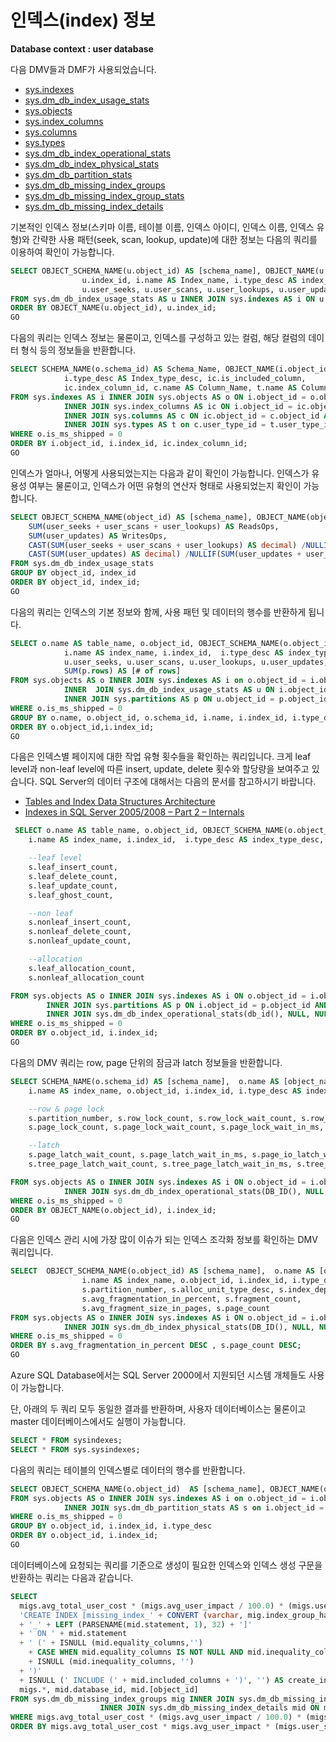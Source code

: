 # 인덱스(index) 정보

**Database context : user database**

다음 DMV들과 DMF가 사용되었습니다.

- [sys.indexes](https://msdn.microsoft.com/en-us/library/ms173760.aspx)
- [sys.dm_db_index_usage_stats](https://msdn.microsoft.com/en-us/library/ms188755.aspx)
- [sys.objects](https://msdn.microsoft.com/en-us/library/ms190324.aspx)
- [sys.index_columns](https://msdn.microsoft.com/en-us/library/ms175105.aspx)
- [sys.columns](https://msdn.microsoft.com/en-us/library/ms176106.aspx)
- [sys.types](https://msdn.microsoft.com/en-us/library/ms188021.aspx)
- [sys.dm_db_index_operational_stats](https://msdn.microsoft.com/en-us/library/ms174281.aspx)
- [sys.dm_db_index_physical_stats](https://msdn.microsoft.com/en-us/library/ms188917.aspx)
- [sys.dm_db_partition_stats](https://msdn.microsoft.com/en-us/library/ms187737.aspx)
- [sys.dm_db_missing_index_groups](https://msdn.microsoft.com/en-us/library/ms345407.aspx)
- [sys.dm_db_missing_index_group_stats](https://msdn.microsoft.com/en-us/library/ms345421.aspx)
- [sys.dm_db_missing_index_details](https://msdn.microsoft.com/en-us/library/ms345434.aspx)

기본적인 인덱스 정보(스키마 이름, 테이블 이름, 인덱스 아이디, 인덱스 이름, 인덱스 유형)와 간략한 사용 패턴(seek, scan, lookup, update)에 대한 정보는 다음의 쿼리를 이용하여 확인이 가능합니다.

```SQL
SELECT OBJECT_SCHEMA_NAME(u.object_id) AS [schema_name], OBJECT_NAME(u.object_id) AS Table_Name,  
				u.index_id, i.name AS Index_name, i.type_desc AS index_type,
				u.user_seeks, u.user_scans, u.user_lookups, u.user_updates
FROM sys.dm_db_index_usage_stats AS u INNER JOIN sys.indexes AS i ON u.object_id = i.object_id AND u.index_id = i.index_id
ORDER BY OBJECT_NAME(u.object_id), u.index_id;
GO
```

다음의 쿼리는 인덱스 정보는 물론이고, 인덱스를 구성하고 있는 컬럼, 해당 컬럼의 데이터 형식 등의 정보들을 반환합니다.

```SQL
SELECT SCHEMA_NAME(o.schema_id) AS Schema_Name, OBJECT_NAME(i.object_id) AS Table_Name, i.name AS Index_Name, i.index_id, 
			i.type_desc AS Index_type_desc, ic.is_included_column,
			ic.index_column_id, c.name AS Column_Name, t.name AS Column_data_type, c.max_length, c.precision, c.scale, c.collation_name, c.is_nullable, CASE t.is_user_defined WHEN 1 THEN 'TRUE' ELSE 'FALSE' END AS user_defined_data_type
FROM sys.indexes AS i INNER JOIN sys.objects AS o ON i.object_id = o.object_id
			INNER JOIN sys.index_columns AS ic ON i.object_id = ic.object_id AND i.index_id = ic.index_id
			INNER JOIN sys.columns AS c ON ic.object_id = c.object_id AND ic.column_id = c.column_id
			INNER JOIN sys.types AS t on c.user_type_id = t.user_type_id
WHERE o.is_ms_shipped = 0
ORDER BY i.object_id, i.index_id, ic.index_column_id;
GO
```

인덱스가 얼마나, 어떻게 사용되었는지는 다음과 같이 확인이 가능합니다. 인덱스가 유용성 여부는 물론이고, 인덱스가 어떤 유형의 연산자 형태로 사용되었는지 확인이 가능합니다.

```sql
SELECT OBJECT_SCHEMA_NAME(object_id) AS [schema_name], OBJECT_NAME(object_id) AS [table_name], index_id, 
	SUM(user_seeks + user_scans + user_lookups) AS ReadsOps,
	SUM(user_updates) AS WritesOps,
	CAST(SUM(user_seeks + user_scans + user_lookups) AS decimal) /NULLIF(SUM(user_updates + user_seeks + user_scans + user_lookups), 0) * 100 AS ReadsRatio,
	CAST(SUM(user_updates) AS decimal) /NULLIF(SUM(user_updates + user_seeks + user_scans + user_lookups), 0) * 100 AS WritesRatio
FROM sys.dm_db_index_usage_stats
GROUP BY object_id, index_id
ORDER BY object_id, index_id;
GO
```

다음의 쿼리는 인덱스의 기본 정보와 함께, 사용 패턴 및 데이터의 행수를 반환하게 됩니다.

```SQL
SELECT o.name AS table_name, o.object_id, OBJECT_SCHEMA_NAME(o.object_id) AS [schema_name],
			i.name AS index_name, i.index_id,  i.type_desc AS index_type_desc, i.is_primary_key, i.is_unique_constraint, 
			u.user_seeks, u.user_scans, u.user_lookups, u.user_updates,
			SUM(p.rows) AS [# of rows]
FROM sys.objects AS o INNER JOIN sys.indexes AS i on o.object_id = i.object_id
			INNER  JOIN sys.dm_db_index_usage_stats AS u ON i.object_id = u.object_id AND i.index_id = u.index_id
			INNER JOIN sys.partitions AS p ON u.object_id = p.object_id AND u.index_id = p.index_id
WHERE o.is_ms_shipped = 0
GROUP BY o.name, o.object_id, o.schema_id, i.name, i.index_id, i.type_desc, i.is_primary_key, i.is_unique_constraint, u.user_seeks, u.user_scans, u.user_lookups, u.user_updates
ORDER BY o.object_id,i.index_id;
GO
```

다음은 인덱스별 페이지에 대한 작업 유형 횟수들을 확인하는 쿼리입니다.
크게 leaf level과 non-leaf level에 따른 insert, update, delete 횟수와 할당량을 보여주고 있습니다.
SQL Server의 데이터 구조에 대해서는 다음의 문서를 참고하시기 바랍니다.

* [Tables and Index Data Structures Architecture](https://technet.microsoft.com/en-us/library/ms180978(v=sql.105).aspx)
* [Indexes in SQL Server 2005/2008 – Part 2 – Internals](http://www.sqlskills.com/blogs/kimberly/indexes-in-sql-server-20052008-part-2-internals/)

```SQL
 SELECT o.name AS table_name, o.object_id, OBJECT_SCHEMA_NAME(o.object_id) AS [schema_name],
	i.name AS index_name, i.index_id,  i.type_desc AS index_type_desc, 

	--leaf level
	s.leaf_insert_count,
	s.leaf_delete_count,
	s.leaf_update_count,
	s.leaf_ghost_count,

	--non leaf
	s.nonleaf_insert_count,
	s.nonleaf_delete_count,
	s.nonleaf_update_count,

	--allocation
	s.leaf_allocation_count,
	s.nonleaf_allocation_count

FROM sys.objects AS o INNER JOIN sys.indexes AS i ON o.object_id = i.object_id
		INNER JOIN sys.partitions AS p ON i.object_id = p.object_id AND i.index_id = p.index_id
		INNER JOIN sys.dm_db_index_operational_stats(db_id(), NULL, NULL, NULL) AS s ON p.object_id = s.object_id AND p.index_id = s.index_id AND p.partition_number = s.partition_number
WHERE o.is_ms_shipped = 0
ORDER BY o.object_id, i.index_id;
GO
```

다음의 DMV 쿼리는 row, page 단위의 잠금과 latch 정보들을 반환합니다.

```SQL
SELECT SCHEMA_NAME(o.schema_id) AS [schema_name],  o.name AS [object_name], 
 	i.name AS index_name, o.object_id, i.index_id, i.type_desc AS index_type_desc,

	--row & page lock
	s.partition_number, s.row_lock_count, s.row_lock_wait_count, s.row_lock_wait_in_ms, 
	s.page_lock_count, s.page_lock_wait_count, s.page_lock_wait_in_ms,

	--latch
	s.page_latch_wait_count, s.page_latch_wait_in_ms, s.page_io_latch_wait_count, s.page_io_latch_wait_in_ms,
	s.tree_page_latch_wait_count, s.tree_page_latch_wait_in_ms, s.tree_page_io_latch_wait_count, s.tree_page_io_latch_wait_in_ms

FROM sys.objects AS o INNER JOIN sys.indexes AS i ON o.object_id = i.object_id
            INNER JOIN sys.dm_db_index_operational_stats(DB_ID(), NULL, NULL, NULL) AS s ON i.object_id = s.object_id AND i.index_id = s.index_id
WHERE o.is_ms_shipped = 0
ORDER BY OBJECT_NAME(o.object_id), i.index_id;
GO
```

다음은 인덱스 관리 시에 가장 많이 이슈가 되는 인덱스 조각화 정보를 확인하는 DMV 쿼리입니다.

```SQL
SELECT  OBJECT_SCHEMA_NAME(o.object_id) AS [schema_name],  o.name AS [object_name], 
 				i.name AS index_name, o.object_id, i.index_id, i.type_desc AS index_type_desc, 
				s.partition_number, s.alloc_unit_type_desc, s.index_depth, s.index_level,
				s.avg_fragmentation_in_percent, s.fragment_count,
				s.avg_fragment_size_in_pages, s.page_count				
FROM sys.objects AS o INNER JOIN sys.indexes AS i ON o.object_id = i.object_id
			INNER JOIN sys.dm_db_index_physical_stats(DB_ID(), NULL, NULL, NULL, 'LIMITED') AS s ON i.object_id = s.object_id AND i.index_id = s.index_id
WHERE o.is_ms_shipped = 0
ORDER BY s.avg_fragmentation_in_percent DESC , s.page_count DESC;
GO
```

Azure SQL Database에서는 SQL Server 2000에서 지원되던 시스템 개체들도 사용이 가능합니다.

단, 아래의 두 쿼리 모두 동일한 결과를 반환하며, 사용자 데이터베이스는 물론이고 master 데이터베이스에서도 실행이 가능합니다.

```SQL
SELECT * FROM sysindexes;
SELECT * FROM sys.sysindexes;
```

다음의 쿼리는 테이블의 인덱스별로 데이터의 행수를 반환합니다.

```SQL
SELECT OBJECT_SCHEMA_NAME(o.object_id)  AS [schema_name], OBJECT_NAME(o.object_id) AS table_name, i.index_id, i.type_desc, SUM(s.row_count) AS row_count
FROM sys.objects AS o INNER JOIN sys.indexes AS i on o.object_id = i.object_id
			INNER JOIN sys.dm_db_partition_stats AS s on i.object_id = s.object_id AND i.index_id = s.index_id
WHERE o.is_ms_shipped = 0
GROUP BY o.object_id, i.index_id, i.type_desc
ORDER BY o.object_id, i.index_id;
GO
```

데이터베이스에 요청되는 쿼리를 기준으로 생성이 필요한 인덱스와 인덱스 생성 구문을 반환하는 쿼리는 다음과 같습니다.

```SQL
SELECT 
  migs.avg_total_user_cost * (migs.avg_user_impact / 100.0) * (migs.user_seeks + migs.user_scans) AS improvement_measure, 
  'CREATE INDEX [missing_index_' + CONVERT (varchar, mig.index_group_handle) + '_' + CONVERT (varchar, mid.index_handle) 
  + '_' + LEFT (PARSENAME(mid.statement, 1), 32) + ']'
  + ' ON ' + mid.statement 
  + ' (' + ISNULL (mid.equality_columns,'') 
    + CASE WHEN mid.equality_columns IS NOT NULL AND mid.inequality_columns IS NOT NULL THEN ',' ELSE '' END 
    + ISNULL (mid.inequality_columns, '')
  + ')' 
  + ISNULL (' INCLUDE (' + mid.included_columns + ')', '') AS create_index_statement, 
  migs.*, mid.database_id, mid.[object_id]
FROM sys.dm_db_missing_index_groups mig INNER JOIN sys.dm_db_missing_index_group_stats migs ON migs.group_handle = mig.index_group_handle
					INNER JOIN sys.dm_db_missing_index_details mid ON mig.index_handle = mid.index_handle
WHERE migs.avg_total_user_cost * (migs.avg_user_impact / 100.0) * (migs.user_seeks + migs.user_scans) > 10
ORDER BY migs.avg_total_user_cost * migs.avg_user_impact * (migs.user_seeks + migs.user_scans) DESC;
```